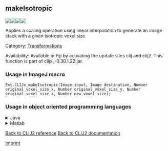 ## makeIsotropic
<img src="images/mini_empty_logo.png"/><img src="images/mini_empty_logo.png"/><img src="images/mini_clijx_logo.png"/><img src="images/mini_empty_logo.png"/>

Applies a scaling operation using linear interpolation to generate an image stack with a given isotropic voxel size.

Category: [Transformations](https://clij.github.io/clij2-docs/reference__transform)

Availability: Available in Fiji by activating the update sites clij and clij2.
This function is part of clijx_-0.30.1.22.jar.

### Usage in ImageJ macro
```
Ext.CLIJx_makeIsotropic(Image input, Image destination, Number original_voxel_size_x, Number original_voxel_size_y, Number original_voxel_size_z, Number new_voxel_size);
```


### Usage in object oriented programming languages



<details>

<summary>
Java
</summary>
<pre class="highlight">// init CLIJ and GPU
import net.haesleinhuepf.clijx.CLIJx;
import net.haesleinhuepf.clij.clearcl.ClearCLBuffer;
CLIJx clijx = CLIJx.getInstance();

// get input parameters
ClearCLBuffer input = clijx.push(inputImagePlus);
destination = clijx.create(input);
float original_voxel_size_x = 1.0;
float original_voxel_size_y = 2.0;
float original_voxel_size_z = 3.0;
float new_voxel_size = 4.0;
</pre>

<pre class="highlight">
// Execute operation on GPU
clijx.makeIsotropic(input, destination, original_voxel_size_x, original_voxel_size_y, original_voxel_size_z, new_voxel_size);
</pre>

<pre class="highlight">
// show result
destinationImagePlus = clijx.pull(destination);
destinationImagePlus.show();

// cleanup memory on GPU
clijx.release(input);
clijx.release(destination);
</pre>

</details>



<details>

<summary>
Matlab
</summary>
<pre class="highlight">% init CLIJ and GPU
clijx = init_clatlabx();

% get input parameters
input = clijx.pushMat(input_matrix);
destination = clijx.create(input);
original_voxel_size_x = 1.0;
original_voxel_size_y = 2.0;
original_voxel_size_z = 3.0;
new_voxel_size = 4.0;
</pre>

<pre class="highlight">
% Execute operation on GPU
clijx.makeIsotropic(input, destination, original_voxel_size_x, original_voxel_size_y, original_voxel_size_z, new_voxel_size);
</pre>

<pre class="highlight">
% show result
destination = clijx.pullMat(destination)

% cleanup memory on GPU
clijx.release(input);
clijx.release(destination);
</pre>

</details>



[Back to CLIJ2 reference](https://clij.github.io/clij2-docs/reference)
[Back to CLIJ2 documentation](https://clij.github.io/clij2-docs)

[Imprint](https://clij.github.io/imprint)
